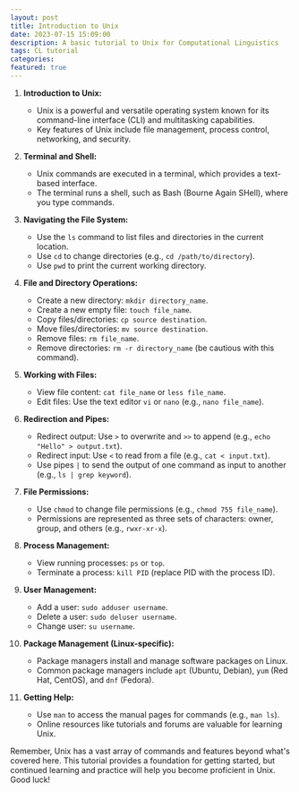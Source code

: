 ```yaml
---
layout: post
title: Introduction to Unix
date: 2023-07-15 15:09:00
description: A basic tutorial to Unix for Computational Linguistics
tags: CL tutorial
categories: 
featured: true
---
```


1. **Introduction to Unix:**
   - Unix is a powerful and versatile operating system known for its command-line interface (CLI) and multitasking capabilities.
   - Key features of Unix include file management, process control, networking, and security.

2. **Terminal and Shell:**
   - Unix commands are executed in a terminal, which provides a text-based interface.
   - The terminal runs a shell, such as Bash (Bourne Again SHell), where you type commands.

3. **Navigating the File System:**
   - Use the `ls` command to list files and directories in the current location.
   - Use `cd` to change directories (e.g., `cd /path/to/directory`).
   - Use `pwd` to print the current working directory.

4. **File and Directory Operations:**
   - Create a new directory: `mkdir directory_name`.
   - Create a new empty file: `touch file_name`.
   - Copy files/directories: `cp source destination`.
   - Move files/directories: `mv source destination`.
   - Remove files: `rm file_name`.
   - Remove directories: `rm -r directory_name` (be cautious with this command).

5. **Working with Files:**
   - View file content: `cat file_name` or `less file_name`.
   - Edit files: Use the text editor `vi` or `nano` (e.g., `nano file_name`).

6. **Redirection and Pipes:**
   - Redirect output: Use `>` to overwrite and `>>` to append (e.g., `echo "Hello" > output.txt`).
   - Redirect input: Use `<` to read from a file (e.g., `cat < input.txt`).
   - Use pipes `|` to send the output of one command as input to another (e.g., `ls | grep keyword`).

7. **File Permissions:**
   - Use `chmod` to change file permissions (e.g., `chmod 755 file_name`).
   - Permissions are represented as three sets of characters: owner, group, and others (e.g., `rwxr-xr-x`).

8. **Process Management:**
   - View running processes: `ps` or `top`.
   - Terminate a process: `kill PID` (replace PID with the process ID).

9. **User Management:**
   - Add a user: `sudo adduser username`.
   - Delete a user: `sudo deluser username`.
   - Change user: `su username`.

10. **Package Management (Linux-specific):**
    - Package managers install and manage software packages on Linux.
    - Common package managers include `apt` (Ubuntu, Debian), `yum` (Red Hat, CentOS), and `dnf` (Fedora).

11. **Getting Help:**
    - Use `man` to access the manual pages for commands (e.g., `man ls`).
    - Online resources like tutorials and forums are valuable for learning Unix.

Remember, Unix has a vast array of commands and features beyond what's covered here. This tutorial provides a foundation for getting started, but continued learning and practice will help you become proficient in Unix. Good luck!